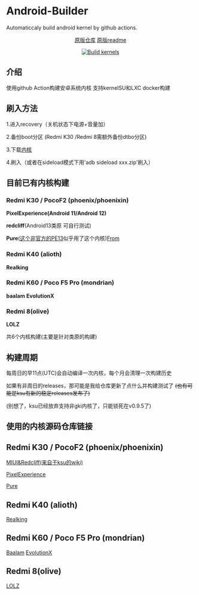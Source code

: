 # Android-Builder
 Automaticcaly build android kernel by github actions.

<div align="center"> 
  
[原版仓库](https://github.com/DogdayAndroid/Android-Builder/)  [原版readme](https://github.com/luyanci/Android-Builder/blob/main/README_vanlia.md) 
  
 [![Build kernels](https://github.com/luyanci/Android-Builder/actions/workflows/build.yml/badge.svg)](https://github.com/luyanci/Android-Builder/actions/workflows/build.yml)  
  
</div> 
  
 ## 介绍 
 使用github Action构建安卓系统内核 支持kernelSU和LXC docker构建
 ## 刷入方法 
 1.进入recovery（关机状态下电源+音量加） 
  
 2.备份boot分区 (Redmi K30 /Redmi 8需额外备份dtbo分区)
  
 3.下载[内核](https://github.com/luyanci/Android-Builder/releases/latest) 
  
 4.刷入（或者在sideload模式下用'adb sideload xxx.zip'刷入） 
  
 ## 目前已有内核构建 
 ### Redmi K30 / PocoF2 (phoenix/phoenixin)
 **PixelExperience(Android 11/Android 12)** 
  
 **redcliff**(Android13类原 可自行测试) 
  
 **Pure**([这个非官方的PE13](https://github.com/SimpleJony/device_xiaomi_phoenix/releases/tag/PEPlus)似乎用了这个内核)[From](https://github.com/PixelExperience/official_devices/issues/3155) 

 ### Redmi K40 (alioth)
**Realking**

 ### Redmi K60 / Poco F5 Pro (mondrian)
 **baalam**
 **EvolutionX**

 ### Redmi 8(olive)
 **LOLZ**

 共6个内核构建(主要是针对类原的构建) 
  
 ## 构建周期 
 每周日的早11点(UTC)会自动编译一次内核，每个月会清理一次构建历史 
  
 如果有非周日的releases，那可能是我给仓库更新了点什么并构建测试了
 ~~(也有可能是ksu有新的稳定releases发布了)~~

 (别想了，ksu已经放弃支持非gki内核了，只能锁死在v0.9.5了)
  
 ## 使用的内核源码仓库链接
 ## Redmi K30 / PocoF2 (phoenix/phoenixin)
 [MIUI&Redcliff(来自于ksu的wiki)](https://github.com/SlackerState/android_kernel_xiaomi_sm6150) 
  
 [PixelExperience](https://github.com/PixelExperience-Devices/kernel_xiaomi_phoenix) 
  
 [Pure](https://github.com/Pzqqt/android_kernel_xiaomi_sm6150-1)

 ## Redmi K40 (alioth)
[Realking](https://github.com/Rohail33/Realking_kernel_sm8250)

 ## Redmi K60 / Poco F5 Pro (mondrian)
 [Baalam](https://github.com/LowTension/android_kernel_xiaomi_sm8475)
 [EvolutionX](https://github.com/Evolution-X-Devices/kernel_xiaomi_sm8475)

 ## Redmi 8(olive)
[LOLZ](https://github.com/Jprimero15/lolz_kernel_redmi8)